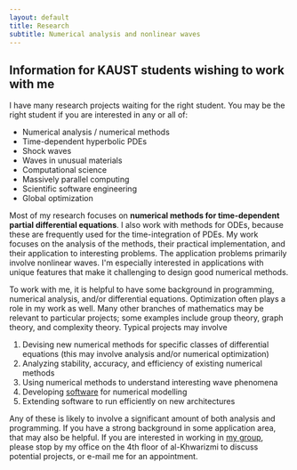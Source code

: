 ```yaml
---
layout: default
title: Research
subtitle: Numerical analysis and nonlinear waves
---
```


## Information for KAUST students wishing to work with me

I have many research projects waiting for the right student. You may be the
right student if you are interested in any or all of:
 - Numerical analysis / numerical methods
 - Time-dependent hyperbolic PDEs
 - Shock waves
 - Waves in unusual materials
 - Computational science
 - Massively parallel computing
 - Scientific software engineering
 - Global optimization

Most of my research focuses on **numerical methods for time-dependent
partial differential equations**. I also work with methods for ODEs, because these are
frequently used for the time-integration of PDEs. My work focuses on the
analysis of the methods, their practical implementation, and their application
to interesting problems. The application problems primarily involve nonlinear
waves.  I'm especially interested in applications with unique features that make it
challenging to design good numerical methods.

To work with me, it is helpful to have some background in programming,
numerical analysis, and/or differential equations. Optimization often plays a
role in my work as well. Many other branches of mathematics may be relevant to
particular projects; some examples include group theory, graph theory, and
complexity theory. Typical projects may involve

 1. Devising new numerical methods for specific classes of differential equations (this may involve analysis and/or numerical optimization)
 1. Analyzing stability, accuracy, and efficiency of existing numerical methods
 1. Using numerical methods to understand interesting wave phenomena
 1. Developing [software](/code.html) for numerical modelling
 1. Extending software to run efficiently on new architectures

Any of these is likely to involve a significant amount of both analysis and
programming. If you have a strong background in some application area, that may
also be helpful.  If you are interested in working in [my
group](http://numerics.kaust.edu.sa), please stop by
my office on the 4th floor of al-Khwarizmi to discuss potential projects, or
e-mail me for an appointment.
